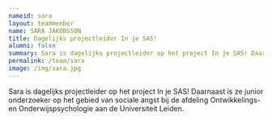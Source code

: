 ```yaml
---
nameid: sara
layout: teammember
name: SARA JAKOBSSON
title: Dagelijks projectleider In je SAS!
alumni: false
summary: Sara is dagelijks projectleider op het project In je SAS! Daarnaast is ze junior onderzoeker op het gebied van sociale angst bij de afdeling Ontwikkelings- en Onderwijspsychologie aan de Universiteit Leiden. 
permalink: /team/sara
image: /img/sara.jpg
---
```


Sara is dagelijks projectleider op het project In je SAS! Daarnaast is ze junior onderzoeker op het gebied van sociale angst bij de afdeling Ontwikkelings- en Onderwijspsychologie aan de Universiteit Leiden. 
